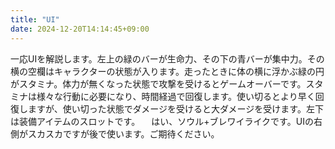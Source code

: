 ```yaml
---
title: "UI"
date: 2024-12-20T14:14:45+09:00
---
```

一応UIを解説します。左上の緑のバーが生命力、その下の青バーが集中力。その横の空欄はキャラクターの状態が入ります。走ったときに体の横に浮かぶ緑の円がスタミナ。体力が無くなった状態で攻撃を受けるとゲームオーバーです。スタミナは様々な行動に必要になり、時間経過で回復します。使い切るとより早く回復しますが、使い切った状態でダメージを受けると大ダメージを受けます。左下は装備アイテムのスロットです。
　はい、ソウル+ブレワイライクです。UIの右側がスカスカですが後で使います。ご期待ください。
　
